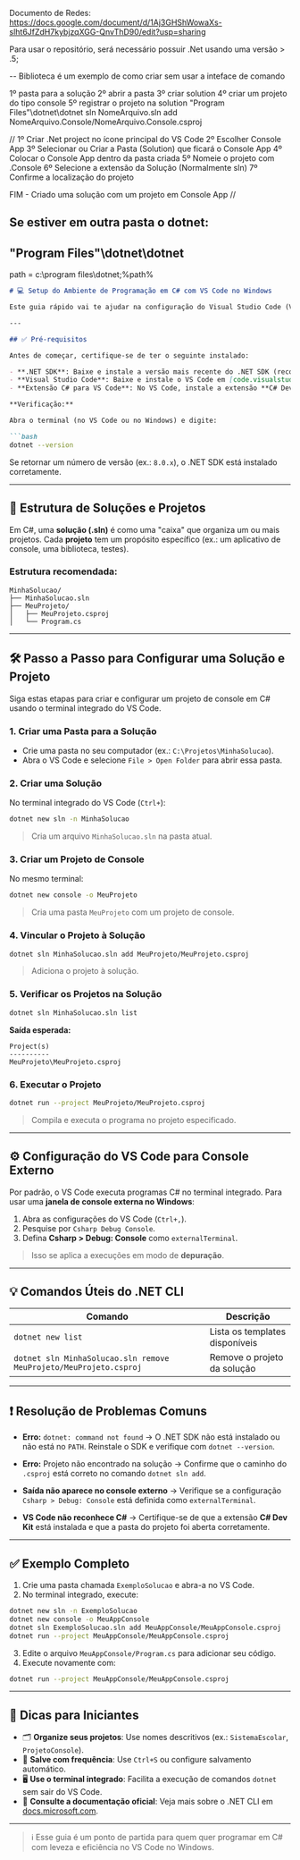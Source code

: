 Documento de Redes:
https://docs.google.com/document/d/1Aj3GHShWowaXs-slht6JfZdH7kybjzqXGG-QnvThD90/edit?usp=sharing


Para usar o repositório, será necessário possuir .Net usando uma versão > .5;

-- Biblioteca é um exemplo de como criar sem usar a inteface de comando

1º pasta para a solução
2º abrir a pasta
3º criar solution
4º criar um projeto do tipo console
5º registrar o projeto na solution
    \"Program Files"\dotnet\dotnet sln NomeArquivo.sln add NomeArquivo.Console/NomeArquivo.Console.csproj


// 
1º Criar .Net project no ícone principal do VS Code
2º Escolher Console App
3º Selecionar ou Criar a Pasta (Solution) que ficará o Console App
4º Colocar o Console App dentro da pasta criada
5º Nomeie o projeto com .Console
6º Selecione a extensão da Solução (Normalmente sln)
7º Confirme a localização do projeto

FIM - Criado uma solução com um projeto em Console App
//



Se estiver em outra pasta o dotnet:
--
\"Program Files"\dotnet\dotnet
--

path = c:\program files\dotnet;%path%


````markdown
# 💻 Setup do Ambiente de Programação em C# com VS Code no Windows

Este guia rápido vai te ajudar na configuração do Visual Studio Code (VS Code) para desenvolver programas em C# no Windows.

---

## ✅ Pré-requisitos

Antes de começar, certifique-se de ter o seguinte instalado:

- **.NET SDK**: Baixe e instale a versão mais recente do .NET SDK (recomenda-se a versão LTS) em [dotnet.microsoft.com](https://dotnet.microsoft.com).
- **Visual Studio Code**: Baixe e instale o VS Code em [code.visualstudio.com](https://code.visualstudio.com).
- **Extensão C# para VS Code**: No VS Code, instale a extensão **C# Dev Kit** na aba de extensões (`Ctrl+Shift+X`).

**Verificação:**

Abra o terminal (no VS Code ou no Windows) e digite:

```bash
dotnet --version
````

Se retornar um número de versão (ex.: `8.0.x`), o .NET SDK está instalado corretamente.

---

## 📁 Estrutura de Soluções e Projetos

Em C#, uma **solução (.sln)** é como uma "caixa" que organiza um ou mais projetos. Cada **projeto** tem um propósito específico (ex.: um aplicativo de console, uma biblioteca, testes).

### Estrutura recomendada:

```
MinhaSolucao/
├── MinhaSolucao.sln
├── MeuProjeto/
│   ├── MeuProjeto.csproj
│   └── Program.cs
```

---

## 🛠️ Passo a Passo para Configurar uma Solução e Projeto

Siga estas etapas para criar e configurar um projeto de console em C# usando o terminal integrado do VS Code.

### 1. Criar uma Pasta para a Solução

* Crie uma pasta no seu computador (ex.: `C:\Projetos\MinhaSolucao`).
* Abra o VS Code e selecione `File > Open Folder` para abrir essa pasta.

### 2. Criar uma Solução

No terminal integrado do VS Code (`Ctrl+`):

```bash
dotnet new sln -n MinhaSolucao
```

> Cria um arquivo `MinhaSolucao.sln` na pasta atual.

### 3. Criar um Projeto de Console

No mesmo terminal:

```bash
dotnet new console -o MeuProjeto
```

> Cria uma pasta `MeuProjeto` com um projeto de console.

### 4. Vincular o Projeto à Solução

```bash
dotnet sln MinhaSolucao.sln add MeuProjeto/MeuProjeto.csproj
```

> Adiciona o projeto à solução.

### 5. Verificar os Projetos na Solução

```bash
dotnet sln MinhaSolucao.sln list
```

**Saída esperada:**

```
Project(s)
----------
MeuProjeto\MeuProjeto.csproj
```

### 6. Executar o Projeto

```bash
dotnet run --project MeuProjeto/MeuProjeto.csproj
```

> Compila e executa o programa no projeto especificado.

---

## ⚙️ Configuração do VS Code para Console Externo

Por padrão, o VS Code executa programas C# no terminal integrado. Para usar uma **janela de console externa no Windows**:

1. Abra as configurações do VS Code (`Ctrl+,`).
2. Pesquise por `Csharp Debug Console`.
3. Defina **Csharp > Debug: Console** como `externalTerminal`.

> Isso se aplica a execuções em modo de **depuração**.

---

## 💡 Comandos Úteis do .NET CLI

| Comando                                                           | Descrição                      |
| ----------------------------------------------------------------- | ------------------------------ |
| `dotnet new list`                                                 | Lista os templates disponíveis |
| `dotnet sln MinhaSolucao.sln remove MeuProjeto/MeuProjeto.csproj` | Remove o projeto da solução    |

---

## ❗ Resolução de Problemas Comuns

* **Erro:** `dotnet: command not found`
  → O .NET SDK não está instalado ou não está no `PATH`. Reinstale o SDK e verifique com `dotnet --version`.

* **Erro:** Projeto não encontrado na solução
  → Confirme que o caminho do `.csproj` está correto no comando `dotnet sln add`.

* **Saída não aparece no console externo**
  → Verifique se a configuração `Csharp > Debug: Console` está definida como `externalTerminal`.

* **VS Code não reconhece C#**
  → Certifique-se de que a extensão **C# Dev Kit** está instalada e que a pasta do projeto foi aberta corretamente.

---

## ✅ Exemplo Completo

1. Crie uma pasta chamada `ExemploSolucao` e abra-a no VS Code.
2. No terminal integrado, execute:

```bash
dotnet new sln -n ExemploSolucao
dotnet new console -o MeuAppConsole
dotnet sln ExemploSolucao.sln add MeuAppConsole/MeuAppConsole.csproj
dotnet run --project MeuAppConsole/MeuAppConsole.csproj
```

3. Edite o arquivo `MeuAppConsole/Program.cs` para adicionar seu código.
4. Execute novamente com:

```bash
dotnet run --project MeuAppConsole/MeuAppConsole.csproj
```

---

## 👶 Dicas para Iniciantes

* 🗂️ **Organize seus projetos**: Use nomes descritivos (ex.: `SistemaEscolar`, `ProjetoConsole`).
* 💾 **Salve com frequência**: Use `Ctrl+S` ou configure salvamento automático.
* 🖥️ **Use o terminal integrado**: Facilita a execução de comandos `dotnet` sem sair do VS Code.
* 📘 **Consulte a documentação oficial**: Veja mais sobre o .NET CLI em [docs.microsoft.com](https://docs.microsoft.com).

---

> ℹ️ Esse guia é um ponto de partida para quem quer programar em C# com leveza e eficiência no VS Code no Windows.

```


